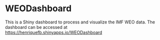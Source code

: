 # WEODashboard
This is a Shiny dashboard to process and visualize the IMF WEO data.
The dashboard can be accessed at https://henriquefb.shinyapps.io/WEODashboard
